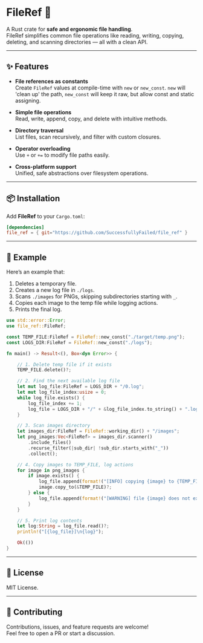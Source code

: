 # FileRef 📂

A Rust crate for **safe and ergonomic file handling**.  
FileRef simplifies common file operations like reading, writing, copying, deleting, and scanning directories — all with a clean API.

---

## ✨ Features

- **File references as constants**  
  Create `FileRef` values at compile-time with `new` or `new_const`. `new` will 'clean up' the path, `new_const` will keep it raw, but allow const and static assigning.

- **Simple file operations**  
  Read, write, append, copy, and delete with intuitive methods.

- **Directory traversal**  
  List files, scan recursively, and filter with custom closures.

- **Operator overloading**  
  Use `+` or `+=` to modify file paths easily.

- **Cross-platform support**  
  Unified, safe abstractions over filesystem operations.

---

## 📦 Installation

Add **FileRef** to your `Cargo.toml`:

```toml
[dependencies]
file_ref = { git="https://github.com/SuccessfullyFailed/file_ref" }
```

---

## 🚀 Example

Here’s an example that:

1. Deletes a temporary file.  
2. Creates a new log file in `./logs`.  
3. Scans `./images` for PNGs, skipping subdirectories starting with `_`.  
4. Copies each image to the temp file while logging actions.  
5. Prints the final log.

```rust
use std::error::Error;
use file_ref::FileRef;

const TEMP_FILE:FileRef = FileRef::new_const("./target/temp.png");
const LOGS_DIR:FileRef = FileRef::new_const("./logs");

fn main() -> Result<(), Box<dyn Error>> {

	// 1. Delete temp file if it exists
	TEMP_FILE.delete()?;

	// 2. Find the next available log file
	let mut log_file:FileRef = LOGS_DIR + "/0.log";
	let mut log_file_index:usize = 0;
	while log_file.exists() {
		log_file_index += 1;
		log_file = LOGS_DIR + "/" + &log_file_index.to_string() + ".log";
	}

	// 3. Scan images directory
	let images_dir:FileRef = FileRef::working_dir() + "/images";
	let png_images:Vec<FileRef> = images_dir.scanner()
		.include_files()
		.recurse_filter(|sub_dir| !sub_dir.starts_with("_"))
		.collect();

	// 4. Copy images to TEMP_FILE, log actions
	for image in png_images {
		if image.exists() {
			log_file.append(format!("[INFO] copying {image} to {TEMP_FILE}\n"))?;
			image.copy_to(&TEMP_FILE)?;
		} else {
			log_file.append(format!("[WARNING] file {image} does not exist\n"))?;
		}
	}

	// 5. Print log contents
	let log:String = log_file.read()?;
	println!("[{log_file}]\n{log}");

	Ok(())
}
```

---

## 📝 License
MIT License.

---

## 🤝 Contributing

Contributions, issues, and feature requests are welcome!  
Feel free to open a PR or start a discussion.